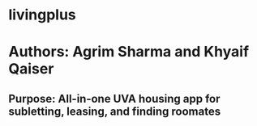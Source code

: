 # livingplus
# Authors: Agrim Sharma and Khyaif Qaiser
## Purpose: All-in-one UVA housing app for subletting, leasing, and finding roomates